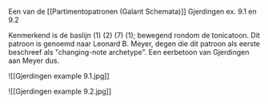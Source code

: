 Een van de [[Partimentopatronen (Galant Schemata)]]
Gjerdingen ex. 9.1 en 9.2

Kenmerkend is de baslijn (1) (2) (7) (1); bewegend rondom de tonicatoon.
Dit patroon is genoemd naar Leonard B. Meyer, degen die dit patroon als eerste beschreef als "changing-note archetype". Een eerbetoon van Gjerdingen aan Meyer dus.

![[Gjerdingen example 9.1.jpg]]

![[Gjerdingen example 9.2.jpg]]

